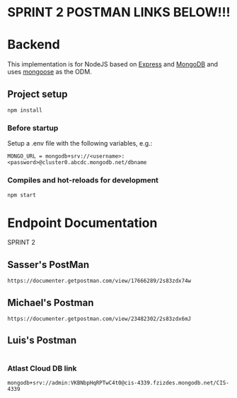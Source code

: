 # SPRINT 2 POSTMAN LINKS BELOW!!!
# Backend

This implementation is for NodeJS based on [Express](https://expressjs.com/) and [MongoDB](https://www.mongodb.com/) and uses [mongoose](https://mongoosejs.com/) as the ODM.

## Project setup
```
npm install
```

### Before startup 
Setup a .env file with the following variables, e.g.:

```
MONGO_URL = mongodb+srv://<username>:<password>@cluster0.abcdc.mongodb.net/dbname
```

### Compiles and hot-reloads for development
```
npm start
```
# Endpoint Documentation
SPRINT 2

## Sasser's PostMan 
```
https://documenter.getpostman.com/view/17666289/2s83zdx74w
```
## Michael's Postman
```
https://documenter.getpostman.com/view/23482302/2s83zdx6mJ
```
## Luis's Postman
```

```
### Atlast Cloud DB link
```
mongodb+srv://admin:VKBNbpHqRPTwC4t0@cis-4339.fzizdes.mongodb.net/CIS-4339
```
